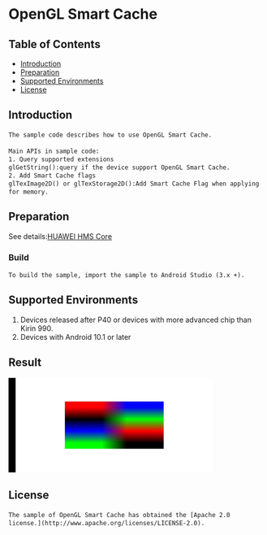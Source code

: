 # OpenGL Smart Cache


## Table of Contents

 * [Introduction](#introduction)
 * [Preparation](#preparation)
 * [Supported Environments](#supported-environments)
 * [License](#license)


## Introduction
    The sample code describes how to use OpenGL Smart Cache.

    Main APIs in sample code:
    1. Query supported extensions
    glGetString():query if the device support OpenGL Smart Cache.
    2. Add Smart Cache flags
    glTexImage2D() or glTexStorage2D():Add Smart Cache Flag when applying for memory.

## Preparation
See details:[HUAWEI HMS Core](https://developer.huawei.com/consumer/en/doc/development/HMSCore-Guides/introduction-0000001050200029)
### Build
    To build the sample, import the sample to Android Studio (3.x +).

## Supported Environments
1. Devices released after P40 or devices with more advanced chip than Kirin 990.
2. Devices with Android 10.1 or later

## Result
   <img src="DemoResult.jpg" width = 80% height = 40%>

## License
    The sample of OpenGL Smart Cache has obtained the [Apache 2.0 license.](http://www.apache.org/licenses/LICENSE-2.0).